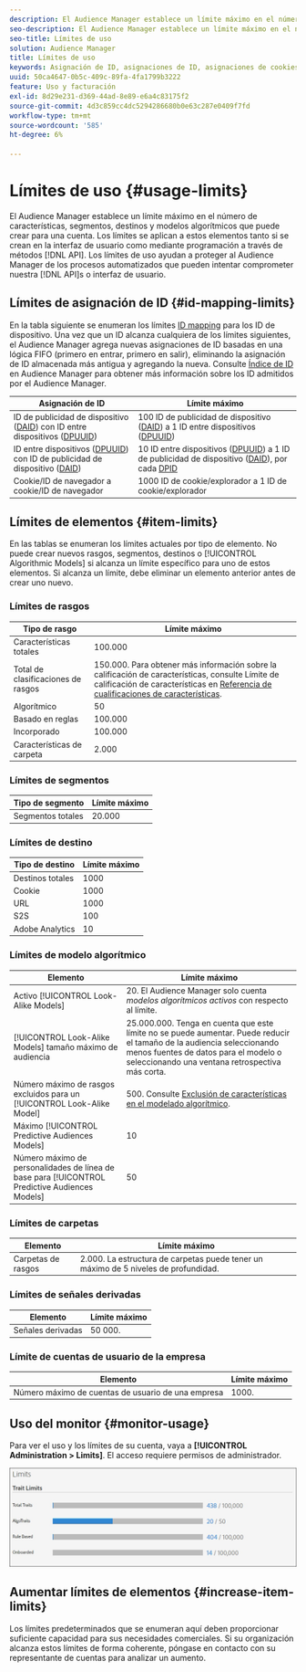 ```yaml
---
description: El Audience Manager establece un límite máximo en el número de características, segmentos, destinos y modelos algorítmicos que puede crear para una cuenta. Los límites se aplican a estos elementos tanto si se crean en la interfaz de usuario como mediante programación a través de métodos API. Los límites de uso ayudan a proteger al Audience Manager de los procesos automatizados que pueden intentar poner en peligro nuestras API o interfaz de usuario.
seo-description: El Audience Manager establece un límite máximo en el número de características, segmentos, destinos y modelos algorítmicos que puede crear para una cuenta. Los límites se aplican a estos elementos tanto si se crean en la interfaz de usuario como mediante programación a través de métodos API. Los límites de uso ayudan a proteger al Audience Manager de los procesos automatizados que pueden intentar poner en peligro nuestras API o interfaz de usuario.
seo-title: Límites de uso
solution: Audience Manager
title: Límites de uso
keywords: Asignación de ID, asignaciones de ID, asignaciones de cookies
uuid: 50ca4647-0b5c-409c-89fa-4fa1799b3222
feature: Uso y facturación
exl-id: 8d29e231-d369-44ad-8e89-e6a4c83175f2
source-git-commit: 4d3c859cc4dc5294286680b0e63c287e0409f7fd
workflow-type: tm+mt
source-wordcount: '585'
ht-degree: 6%

---
```


# Límites de uso {#usage-limits}

El Audience Manager establece un límite máximo en el número de características, segmentos, destinos y modelos algorítmicos que puede crear para una cuenta. Los límites se aplican a estos elementos tanto si se crean en la interfaz de usuario como mediante programación a través de métodos [!DNL API]. Los límites de uso ayudan a proteger al Audience Manager de los procesos automatizados que pueden intentar comprometer nuestra [!DNL API]s o interfaz de usuario.

## Límites de asignación de ID {#id-mapping-limits}

En la tabla siguiente se enumeran los límites [ID mapping](../../integration/sending-audience-data/batch-data-transfer-explained/id-sync-http.md) para los ID de dispositivo. Una vez que un ID alcanza cualquiera de los límites siguientes, el Audience Manager agrega nuevas asignaciones de ID basadas en una lógica FIFO (primero en entrar, primero en salir), eliminando la asignación de ID almacenada más antigua y agregando la nueva. Consulte [Índice de ID](../../reference/ids-in-aam.md) en Audience Manager para obtener más información sobre los ID admitidos por el Audience Manager.

| Asignación de ID | Límite máximo |
|-----------|-------------- |
| ID de publicidad de dispositivo ([DAID](../../reference/ids-in-aam.md)) con ID entre dispositivos ([DPUUID](../../reference/ids-in-aam.md)) | 100 ID de publicidad de dispositivo ([DAID](../../reference/ids-in-aam.md)) a 1 ID entre dispositivos ([DPUUID](../../reference/ids-in-aam.md)) |
| ID entre dispositivos ([DPUUID](../../reference/ids-in-aam.md)) con ID de publicidad de dispositivo ([DAID](../../reference/ids-in-aam.md)) | 10 ID entre dispositivos ([DPUUID](../../reference/ids-in-aam.md)) a 1 ID de publicidad de dispositivo ([DAID](../../reference/ids-in-aam.md)), por cada [DPID](../../reference/ids-in-aam.md) |
| Cookie/ID de navegador a cookie/ID de navegador | 1000 ID de cookie/explorador a 1 ID de cookie/explorador |

## Límites de elementos {#item-limits}

En las tablas se enumeran los límites actuales por tipo de elemento. No puede crear nuevos rasgos, segmentos, destinos o [!UICONTROL Algorithmic Models] si alcanza un límite específico para uno de estos elementos. Si alcanza un límite, debe eliminar un elemento anterior antes de crear uno nuevo.

### Límites de rasgos

| Tipo de rasgo | Límite máximo |
| -------------------------- | ------------------------------------- |
| Características totales | 100.000 |
| Total de clasificaciones de rasgos | 150.000. Para obtener más información sobre la calificación de características, consulte Límite de calificación de características en [Referencia de cualificaciones de características](/help/using/features/traits/trait-and-segment-qualification-reference.md#trait-qualification-limit). |
| Algorítmico | 50 |
| Basado en reglas | 100.000 |
| Incorporado | 100.000 |
| Características de carpeta | 2.000 |

### Límites de segmentos

| Tipo de segmento | Límite máximo |
| -------------- | ------------- |
| Segmentos totales | 20.000 |

### Límites de destino

| Tipo de destino | Límite máximo |
| ------------------ | ------------- |
| Destinos totales | 1000 |
| Cookie | 1000 |
| URL | 1000 |
| S2S | 100 |
| Adobe Analytics | 10 |

### Límites de modelo algorítmico

| Elemento | Límite máximo |
| -------- | ----- |
| Activo [!UICONTROL Look-Alike Models] | 20. El Audience Manager solo cuenta *modelos algorítmicos activos* con respecto al límite. |
| [!UICONTROL Look-Alike Models] tamaño máximo de audiencia | 25.000.000.  Tenga en cuenta que este límite no se puede aumentar. Puede reducir el tamaño de la audiencia seleccionando menos fuentes de datos para el modelo o seleccionando una ventana retrospectiva más corta. |
| Número máximo de rasgos excluidos para un [!UICONTROL Look-Alike Model] | 500. Consulte [Exclusión de características en el modelado algorítmico](/help/using/features/algorithmic-models/trait-exclusion-algo-models.md). |
| Máximo [!UICONTROL Predictive Audiences Models] | 10 |
| Número máximo de personalidades de línea de base para [!UICONTROL Predictive Audiences Models] | 50 |

### Límites de carpetas

| Elemento | Límite máximo |
| ------------- | ------------------ |
| Carpetas de rasgos | 2.000.  La estructura de carpetas puede tener un máximo de 5 niveles de profundidad. |

### Límites de señales derivadas

| Elemento | Límite máximo |
| --------------- | ------------- |
| Señales derivadas | 50 000. |

### Límite de cuentas de usuario de la empresa

| Elemento | Límite máximo |
| ----------- | ------------- |
| Número máximo de cuentas de usuario de una empresa | 1000. |

## Uso del monitor {#monitor-usage}

Para ver el uso y los límites de su cuenta, vaya a **[!UICONTROL Administration > Limits]**. El acceso requiere permisos de administrador.

![imagen de límites de uso](assets/usage-limits.png)

## Aumentar límites de elementos {#increase-item-limits}

Los límites predeterminados que se enumeran aquí deben proporcionar suficiente capacidad para sus necesidades comerciales. Si su organización alcanza estos límites de forma coherente, póngase en contacto con su representante de cuentas para analizar un aumento.
